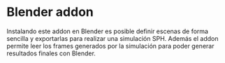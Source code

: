  # Blender addon

 Instalando este addon en Blender es posible definir escenas de forma sencilla y exportarlas para realizar una simulación SPH.
 Además el addon permite leer los frames generados por la simulación para poder generar resultados finales con Blender.

